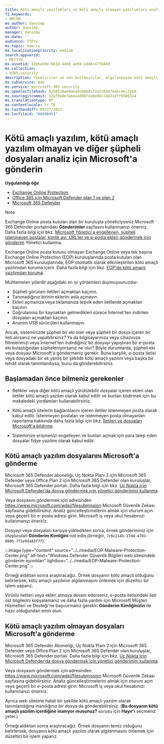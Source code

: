 ```yaml
---
title: Kötü amaçlı yazılımları ve kötü amaçlı olmayan yazılımları analiz için Microsoft'a gönderme
f1.keywords:
- NOCSH
ms.author: dansimp
author: dansimp
manager: dansimp
ms.date: ''
audience: ITPro
ms.topic: how-to
ms.localizationpriority: medium
search.appverid:
- MET150
ms.assetid: 12eba50e-661d-44b8-ae94-a34bc47fb84d
ms.collection:
- m365-security
description: Yöneticiler ve son kullanıcılar, algılanmayan kötü amaçlı yazılımları veya yanlış tanımlanmış kötü amaçlı yazılım eklerini analiz için Microsoft'a gönderme hakkında bilgi edinebilir.
ms.subservice: mdo
ms.service: microsoft-365-security
ms.openlocfilehash: 5258520ae9aea9cdebdc72a2c6947eebc4ec2eb0
ms.sourcegitcommit: 12af9e8e3a6eaa090fda9e98ccb831dff65863a4
ms.translationtype: MT
ms.contentlocale: tr-TR
ms.lasthandoff: 09/27/2022
ms.locfileid: "68090453"
---
```

# <a name="submit-malware-non-malware-and-other-suspicious-files-to-microsoft-for-analysis"></a>Kötü amaçlı yazılım, kötü amaçlı yazılım olmayan ve diğer şüpheli dosyaları analiz için Microsoft'a gönderin

**Uygulandığı öğe**
- [Exchange Online Protection](exchange-online-protection-overview.md)
- [Office 365 için Microsoft Defender plan 1 ve plan 2](defender-for-office-365.md)
- [Microsoft 365 Defender](../defender/microsoft-365-defender.md)

> [!NOTE]
> Exchange Online posta kutuları olan bir kuruluşta yöneticiyseniz Microsoft 365 Defender portalındaki **Gönderimler** sayfasını kullanmanızı öneririz. Daha fazla bilgi için bkz. [Microsoft Yönetici a engellenen, şüpheli istenmeyen postalar, kimlik avı, URL'ler ve e-posta ekleri göndermek için gönderim](/microsoft-365/security/office-365-security/admin-submission) Yönetici kullanma.

Exchange Online posta kutusu olmayan Exchange Online veya tek başına Exchange Online Protection (EOP) kuruluşlarında posta kutuları olan Microsoft 365 kuruluşlarında, EOP otomatik olarak etkinleştirilen kötü amaçlı yazılımdan koruma içerir. Daha fazla bilgi için bkz. [EOP'de kötü amaçlı yazılımdan koruma](anti-malware-protection.md).

Muhtemelen yıllardır aşağıdaki en iyi yöntemleri duymuşsunuzdur:

- Şüpheli görünen iletileri açmaktan kaçının.
- Tanımadığınız birinin eklerini asla açmayın.
- Ekleri açmanıza veya tıklamanıza teşvik eden iletilerde açmaktan kaçının.
- Doğrulanmış bir kaynaktan gelmedikleri sürece İnternet'ten indirilen dosyaları açmaktan kaçının.
- Anonim USB sürücüleri kullanmayın.

Ancak, sisteminizde şüpheli bir eki olan veya şüpheli bir dosya içeren bir ileti alırsanız ne yapabilirsiniz? Ya da bilgisayarınıza veya cihazınıza filtrelerimizi veya İnternet'ten indirdiğiniz bir dosyayı yapıştıran bir e-posta eki bulaştığından şüpheleniyorsanız ne olur? Böyle durumlarda, şüpheli eki veya dosyayı Microsoft'a göndermeniz gerekir. Buna karşılık, e-posta iletisi veya dosyadaki bir ek yanlış bir şekilde kötü amaçlı yazılım veya başka bir tehdit olarak tanımlandıysa, bunu da gönderebilirsiniz.

## <a name="what-do-you-need-to-know-before-you-begin"></a>Başlamadan önce bilmeniz gerekenler

- Betikler veya diğer kötü amaçlı yürütülebilir dosyalar içeren ekleri olan iletiler kötü amaçlı yazılım olarak kabul edilir ve bunları bildirmek için bu makaledeki yordamları kullanabilirsiniz.

- Kötü amaçlı sitelerin bağlantılarını içeren iletiler istenmeyen posta olarak kabul edilir. İstenmeyen postaları ve istenmeyen posta olmayanları raporlama hakkında daha fazla bilgi için bkz. [İletileri ve dosyaları Microsoft'a bildirme](report-junk-email-messages-to-microsoft.md).

- Sisteminize erişmenizi engelleyen ve bunları açmak için para talep eden dosyalar fidye yazılımı olarak kabul edilir. 

## <a name="submit-malware-files-to-microsoft"></a>Kötü amaçlı yazılım dosyalarını Microsoft'a gönderme

Microsoft 365 Defender aboneliği, Uç Nokta Planı 2 için Microsoft 365 Defender veya Office Plan 2 için Microsoft 365 Defender olan kuruluşlar, Microsoft 365 Defender portalı. Daha fazla bilgi için bkz. [Uç Nokta için Microsoft Defender'da dosya göndermek için yönetici gönderimini kullanma](../defender-endpoint/admin-submissions-mde.md).

Veya dosyasını göndermek için adresinden <https://www.microsoft.com/wdsi/filesubmission> Microsoft Güvenlik Zekası sayfasına gidebilirsiniz. Analiz güncelleştirmelerini almak için oturum açın veya geçerli bir e-posta adresi girin. Microsoft iş veya okul hesabınızı kullanmanızı öneririz.

Dosyayı veya dosyaları karşıya yükledikten sonra, örnek gönderiminiz için oluşturulan **Gönderim Kimliğini** not edin (örneğin, `7c6c214b-17d4-4703-860b-7f1e9da03f7f`).

:::image type="content" source="../../media/EOP-Malware-Protection-Center.png" alt-text="Windows Defender Güvenlik Bilgileri web sitesindeki gönderim ayrıntıları" lightbox="../../media/EOP-Malware-Protection-Center.png":::

Örneği aldıktan sonra araştıracağız. Örnek dosyanın kötü amaçlı olduğunu belirlersek, kötü amaçlı yazılımın algılanmasını önlemek için düzeltici bir işlem yaparız.

Virüslü iletileri veya ekleri almaya devam ederseniz, e-posta iletisindeki ileti üst bilgilerini kopyalamanız ve daha fazla yardım için Microsoft Müşteri Hizmetleri ve Desteği'ne başvurmanız gerekir. **Gönderim Kimliğinizin** de hazır olduğundan emin olun.

## <a name="submit-non-malware-files-to-microsoft"></a>Kötü amaçlı yazılım olmayan dosyaları Microsoft'a gönderme

Microsoft 365 Defender Aboneliği, Uç Nokta Planı 2 için Microsoft 365 Defender veya Office Plan 2 için Microsoft 365 Defender olan kuruluşlar, Microsoft 365 Defender portalı. Daha fazla bilgi için bkz. [Uç Nokta için Microsoft Defender'da dosya göndermek için yönetici gönderimini kullanma](../defender-endpoint/admin-submissions-mde.md).

Veya dosyasını göndermek için adresinden <https://www.microsoft.com/wdsi/filesubmission> Microsoft Güvenlik Zekası sayfasına gidebilirsiniz. Analiz güncelleştirmelerini almak için oturum açın veya geçerli bir e-posta adresi girin. Microsoft iş veya okul hesabınızı kullanmanızı öneririz.

Ayrıca web sitesine hatalı bir şekilde kötü amaçlı yazılım olarak tanımlandığına inandığınız bir dosya da gönderebilirsiniz. (**Bu dosyanın kötü amaçlı yazılım içerdiğine inanıyor musunuz?** sorusu için **Hayır'ı** seçmeniz yeter.)

Örneği aldıktan sonra araştıracağız. Örnek dosyanın temiz olduğunu belirlersek, dosyanın kötü amaçlı yazılım olarak algılanmasını önlemek için düzeltici bir işlem yaparız.
